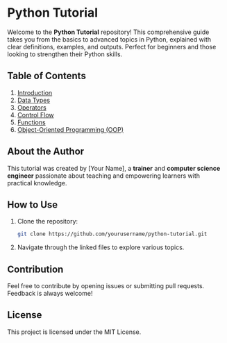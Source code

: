 
# Python Tutorial

Welcome to the **Python Tutorial** repository! This comprehensive guide takes you from the basics to advanced topics in Python, explained with clear definitions, examples, and outputs. Perfect for beginners and those looking to strengthen their Python skills.

## Table of Contents
1. [Introduction](01_Introduction.md)
2. [Data Types](02_DataTypes.md)
3. [Operators](03_Operators.md)
4. [Control Flow](04_ControlFlow.md)
5. [Functions](05_Functions.md)
6. [Object-Oriented Programming (OOP)](06_OOP.md)

## About the Author
This tutorial was created by [Your Name], a **trainer** and **computer science engineer** passionate about teaching and empowering learners with practical knowledge.

## How to Use
1. Clone the repository:
   ```bash
   git clone https://github.com/yourusername/python-tutorial.git
   ```
2. Navigate through the linked files to explore various topics.

## Contribution
Feel free to contribute by opening issues or submitting pull requests. Feedback is always welcome!

## License
This project is licensed under the MIT License.
